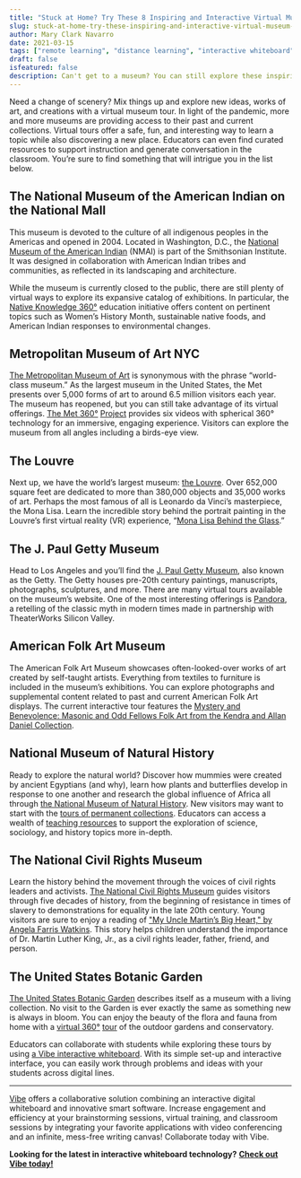 ```yaml
---
title: "Stuck at Home? Try These 8 Inspiring and Interactive Virtual Museum Tours"
slug: stuck-at-home-try-these-inspiring-and-interactive-virtual-museum-tours
author: Mary Clark Navarro
date: 2021-03-15
tags: ["remote learning", "distance learning", "interactive whiteboard"]
draft: false
isfeatured: false
description: Can't get to a museum? You can still explore these inspiring institutions virtually.
---
```




Need a change of scenery? Mix things up and explore new ideas, works of art, and creations with a virtual museum tour. In light of the pandemic, more and more museums are providing access to their past and current collections. Virtual tours offer a safe, fun, and interesting way to learn a topic while also discovering a new place. Educators can even find curated resources to support instruction and generate conversation in the classroom. You’re sure to find something that will intrigue you in the list below. 

## The National Museum of the American Indian on the National Mall

This museum is devoted to the culture of all indigenous peoples in the Americas and opened in 2004. Located in Washington, D.C., the [National Museum of the American Indian](https://americanindian.si.edu/nk360) (NMAI) is part of the Smithsonian Institute. It was designed in collaboration with American Indian tribes and communities, as reflected in its landscaping and architecture.

While the museum is currently closed to the public, there are still plenty of virtual ways to explore its expansive catalog of exhibitions. In particular, the [Native Knowledge 360°](https://americanindian.si.edu/nk360) education initiative offers content on pertinent topics such as Women’s History Month, sustainable native foods, and American Indian responses to environmental changes. 

## Metropolitan Museum of Art NYC 

[The Metropolitan Museum of Art](https://www.metmuseum.org/) is synonymous with the phrase “world-class museum.” As the largest museum in the United States, the Met presents over 5,000 forms of art to around 6.5 million visitors each year. The museum has reopened, but you can still take advantage of its virtual offerings. [The Met 360](https://www.metmuseum.org/art/online-features/met-360-project)[°](https://americanindian.si.edu/nk360) [Project](https://www.metmuseum.org/art/online-features/met-360-project) provides six videos with spherical 360° technology for an immersive, engaging experience. Visitors can explore the museum from all angles including a birds-eye view. 

## The Louvre 

Next up, we have the world’s largest museum: [the Louvre](https://www.louvre.fr/en). Over 652,000 square feet are dedicated to more than 380,000 objects and 35,000 works of art. Perhaps the most famous of all is Leonardo da Vinci’s masterpiece, the Mona Lisa. Learn the incredible story behind the portrait painting in the Louvre’s first virtual reality (VR) experience, “[Mona Lisa Behind the Glass](https://www.louvre.fr/en/leonardo-da-vinci-0/realite-virtuelle#tabs).”

## The J. Paul Getty Museum

Head to Los Angeles and you’ll find the [J. Paul Getty Museum](https://www.getty.edu/museum/), also known as the Getty. The Getty houses pre-20th century paintings, manuscripts, photographs, sculptures, and more. There are many virtual tours available on the museum’s website. One of the most interesting offerings is [Pandora](https://www.getty.edu/museum/programs/performances/pandora.html), a retelling of the classic myth in modern times made in partnership with TheaterWorks Silicon Valley. 

## American Folk Art Museum 

The American Folk Art Museum showcases often-looked-over works of art created by self-taught artists. Everything from textiles to furniture is included in the museum’s exhibitions. You can explore photographs and supplemental content related to past and current American Folk Art displays. The current interactive tour features the [Mystery and Benevolence: Masonic and Odd Fellows Folk Art from the Kendra and Allan Daniel Collection](https://folkartmuseum.org/resources/interactive-exhibitions/). 

## National Museum of Natural History 

Ready to explore the natural world? Discover how mummies were created by ancient Egyptians (and why), learn how plants and butterflies develop in response to one another and research the global influence of Africa all through [the National Museum of Natural History](https://naturalhistory.si.edu/). New visitors may want to start with the [tours of permanent collections](https://naturalhistory2.si.edu/vt3/NMNH/z_tour-022.html). Educators can access a wealth of [teaching resources](https://naturalhistory.si.edu/education/teaching-resources) to support the exploration of science, sociology, and history topics more in-depth. 

## The National Civil Rights Museum

Learn the history behind the movement through the voices of civil rights leaders and activists. [The National Civil Rights Museum](https://www.civilrightsmuseum.org/) guides visitors through five decades of history, from the beginning of resistance in times of slavery to demonstrations for equality in the late 20th century. Young visitors are sure to enjoy a reading of ["My Uncle Martin’s Big Heart," by Angela Farris Watkins](https://www.civilrightsmuseum.org/king-day). This story helps children understand the importance of Dr. Martin Luther King, Jr., as a civil rights leader, father, friend, and person. 

## The United States Botanic Garden

[The United States Botanic Garden](https://www.usbg.gov/) describes itself as a museum with a living collection. No visit to the Garden is ever exactly the same as something new is always in bloom. You can enjoy the beauty of the flora and fauna from home with a [virtual 360](https://www.google.com/maps/@38.8878608,-77.0136689,2a,75y,37.99h,85.96t/data=!3m6!1e1!3m4!1sjx2t0ItYScuf3mo0OyZEvg!2e0!7i13312!8i6656)[°](https://americanindian.si.edu/nk360) [tour](https://www.google.com/maps/@38.8878608,-77.0136689,2a,75y,37.99h,85.96t/data=!3m6!1e1!3m4!1sjx2t0ItYScuf3mo0OyZEvg!2e0!7i13312!8i6656) of the outdoor gardens and conservatory.

Educators can collaborate with students while exploring these tours by using [a Vibe interactive whiteboard](https://vibe.us/lp/scenario-education/). With its simple set-up and interactive interface, you can easily work through problems and ideas with your students across digital lines.



----------

[Vibe](https://vibe.us/) offers a collaborative solution combining an interactive digital whiteboard and innovative smart software. Increase engagement and efficiency at your brainstorming sessions, virtual training, and classroom sessions by integrating your favorite applications with video conferencing and an infinite, mess-free writing canvas! Collaborate today with Vibe.

**Looking for the latest in interactive whiteboard technology?** [**Check out Vibe today!**](https://vibe.us/order/)

